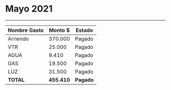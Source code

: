 # Mayo 2021
----

| Nombre Gasto  | Monto $  | Estado |
|---|---|--|
|   Arriendo | 370.000   |  Pagado | 
|  VTR  |      25.000 | Pagado | 
|   AGUA |   9.410|  Pagado | 
|   GAS |   19.500| Pagado | 
|   LUZ |   31.500|   Pagado |
 **TOTAL** |  **455.410**    | **Pagado** 